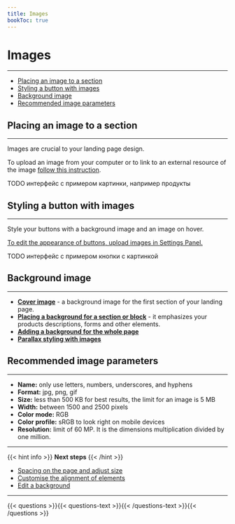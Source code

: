 ```yaml
---
title: Images
bookToc: true
---
```


# Images
***

- [Placing an image to a section](#placing-an-image-to-a-section)
- [Styling a button with images](#styling-a-button-with-images)
- [Background image](#background-image)
- [Recommended image parameters](#recommended-image-parameters)

## Placing an image to a section
***

Images are crucial to your landing page design.

To upload an image from your computer or to link to an external resource of the image [follow this instruction](/docs/edit-section/#images-and-videos).

TODO интерфейс с примером картинки, например продукты

## Styling a button with images
***

Style your buttons with a background image and an image on hover. 

[To edit the appearance of buttons, upload images in Settings Panel.](/docs/edit-section/#buttons)

TODO интерфейс с примером кнопки с картинкой

## Background image
***

- [**Cover image**](/docs/background/#add-a-background-to-a-section-or-block) - a background image for the first section of your landing page.
- [**Placing a background for a section or block**](/docs/background/#add-a-background-to-a-section-or-block) - it emphasizes your products descriptions, forms and other elements.
- [**Adding a background for the whole page**](/docs/background/#add-a-background-to-a-section-or-block)
- [**Parallax styling with images**](/docs/background/#fixed-and-parallax-background-image)

## Recommended image parameters
***

- **Name:** only use letters, numbers, underscores, and hyphens
- **Format:** jpg, png, gif
- **Size:** less than 500 KB for best results, the limit for an image is 5 MB
- **Width:** between 1500 and 2500 pixels
- **Color mode:** RGB
- **Color profile:** sRGB to look right on mobile devices
- **Resolution:** limit of 60 MP. It is the dimensions multiplication divided by one million.

***

{{< hint info >}}
**Next steps**
{{< /hint >}}

- [Spacing on the page and adjust size](/docs/size/)
- [Customise the alignment of elements](/docs/align/)
- [Edit a background](/docs/background/)

***

{{< questions >}}{{< questions-text >}}{{< /questions-text >}}{{< /questions >}}